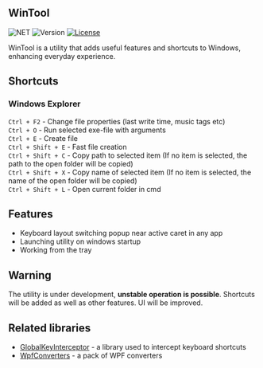 ## WinTool
![NET](https://img.shields.io/badge/.NET%209-%23512BD4)
![Version](https://img.shields.io/badge/Version-0.7.1-%230c7ebf)
[![License](https://img.shields.io/github/license/arcanexhoax/WinTool.svg?color=00b542&label=License)](https://raw.githubusercontent.com/arcanexhoax/WinTool/master/LICENSE)

WinTool is a utility that adds useful features and shortcuts to Windows, enhancing everyday experience.

## Shortcuts
### Windows Explorer
`Ctrl + F2` - Change file properties (last write time, music tags etc)
<br>`Ctrl + O` - Run selected exe-file with arguments
<br>`Ctrl + E` - Create file
<br>`Ctrl + Shift + E` - Fast file creation
<br>`Ctrl + Shift + C` - Copy path to selected item (If no item is selected, the path to the open folder will be copied)
<br>`Ctrl + Shift + X` - Copy name of selected item (If no item is selected, the name of the open folder will be copied)
<br>`Ctrl + Shift + L` - Open current folder in cmd

## Features
- Keyboard layout switching popup near active caret in any app
- Launching utility on windows startup
- Working from the tray

## Warning
The utility is under development, **unstable operation is possible**. Shortcuts will be added as well as other features. UI will be improved.

## Related libraries
- [GlobalKeyInterceptor](https://github.com/arcanexhoax/GlobalKeyInterceptor) - a library used to intercept keyboard shortcuts
- [WpfConverters](https://github.com/arcanexhoax/WpfConverters) - a pack of WPF converters
